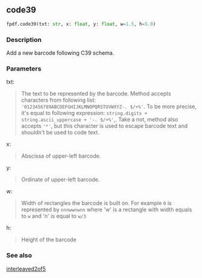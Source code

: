 ## code39 ##

```python
fpdf.code39(txt: str, x: float, y: float, w=1.5, h=5.0)
```

### Description ###

Add a new barcode following C39 schema.

### Parameters ###

txt:
> The text to be represented by the barcode.
> Method accepts characters from following list: `'0123456789ABCDEFGHIJKLMNOPQRSTUVWXYZ-. $/+%'`.
To be more precise, it's equal to following expression:
`string.digits + string.ascii_uppercase + '-. $/+%'`,. Take a not, method also
accepts `'*'`, but this character is used to escape barcode text and shouldn't be used
to code text.

x:
> Abscissa of upper-left barcode.

y:
> Ordinate of upper-left barcode.

w:
> Width of rectangles the barcode is built on. For example `0` is represented
by `nnnwwnwnn` where 'w' is a rectangle with width equals to `w` and 'n' is equal to
`w/3`

h:
> Height of the barcode


### See also ###

[interleaved2of5](interleaved2of5.md)
